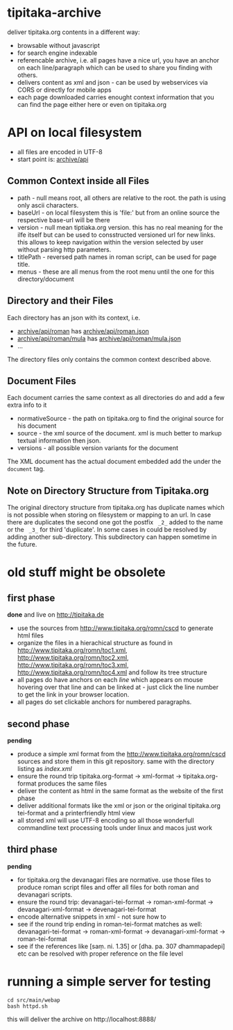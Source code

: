# tipitaka-archive

deliver tipitaka.org contents in a different way:

* browsable without javascript
* for search engine indexable
* referencable archive, i.e. all pages have a nice url, you have an anchor on each line/paragraph which can be used to share you finding with others.
* delivers content as xml and json - can be used by webservices via CORS or directly for mobile apps
* each page downloaded carries enought context information that you can find the page either here or even on tipitaka.org

# API on local filesystem

* all files are encoded in UTF-8
* start point is: [archive/api](../archive/api)

## Common Context inside all Files

  * path - null means root, all others are relative to the root. the path is using only ascii characters.
  * baseUrl - on local filesystem this is 'file:' but from an online source
              the respective base-url will be there
  * version - null mean tiptiaka.org version. this has no real meaning for the ilfe itself but can be used to consstructed versioned url for new links. this allows to keep navigation within the version selected by user without parsing http parameters.
  * titlePath - reversed path names in roman script, can be used for page title.
  * menus - these are all menus from the root menu until the one for this directory/document

## Directory and their Files

Each directory has an json with its context, i.e.
  * [archive/api/roman](../archive/api/roman) has [archive/api/roman.json](../archive/api/roman.json)
  * [archive/api/roman/mula](../archive/api/roman/mula) has [archive/api/roman/mula.json](../archive/api/roman/mula.json)
  * ...

The directory files only contains the common context described above.

## Document Files

Each document carries the same context as all directories do and add a few extra info to it
  * normativeSource - the path on tipitaka.org to find the original source for his document
  * source - the xml source of the document. xml is much better to markup textual information then json.
  * versions - all possible version variants for the document

The XML document has the actual document embedded add the under the `document` tag.

## Note on Directory Structure from Tipitaka.org

The original directory structure from tipitaka.org has duplicate names which is not possible when storing on filesystem or mapping to an url. In case there are duplicates the second one got the postfix ` _2_` added to the name or the ` _3_` for third 'duplicate'. In some cases in could be resolved by adding another sub-directory. This subdirectory can happen sometime in the future.

# old stuff might be obsolete

## first phase

**done** and live on http://tipitaka.de

* use the sources from http://www.tipitaka.org/romn/cscd to generate html files
* organize the files in a hierachical structure as found in http://www.tipitaka.org/romn/toc1.xml, http://www.tipitaka.org/romn/toc2.xml, http://www.tipitaka.org/romn/toc3.xml, http://www.tipitaka.org/romn/toc4.xml and follow its tree structure
* all pages do have anchors on each *line* which appears on mouse hovering over that line and can be linked at - just click the line number to get the link in your browser location.
* all pages do set clickable anchors for numbered paragraphs.


## second phase

**pending**

* produce a simple xml format from the http://www.tipitaka.org/romn/cscd sources and store them in this git repository. same with the directory listing as *index.xml*
* ensure the round trip tipitaka.org-format -> xml-format -> tipitaka.org-format produces the same files
* deliver the content as html in the same format as the website of the first phase
* deliver additional formats like the xml or json or the original tipitaka.org tei-format and a printerfriendly html view
* all stored xml will use UTF-8 encoding so all those wonderfull commandline text processing tools under linux and macos just work

## third phase

**pending**

* for tipitaka.org the devanagari files are normative. use those files to produce roman script files and offer all files for both roman and devanagari scripts.
* ensure the round trip: devanagari-tei-format -> roman-xml-format -> devanagari-xml-format -> devenagari-tei-format
* encode alternative snippets in xml - not sure how to
* see if the round trip ending in roman-tei-format matches as well: devanagari-tei-format -> roman-xml-format -> devanagari-xml-format -> roman-tei-format
* see if the references like [saṃ. ni. 1.35] or [dha. pa. 307 dhammapadepi] etc can be resolved with proper reference on the file level

# running a simple server for testing

```
cd src/main/webap
bash httpd.sh
```

this will deliver the archive on http://localhost:8888/
